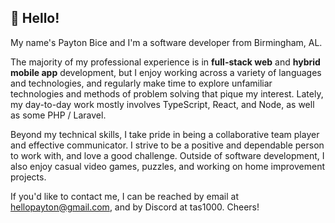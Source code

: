 ## 👋 Hello!

My name's Payton Bice and I'm a software developer from Birmingham, AL.

The majority of my professional experience is in **full-stack web** and **hybrid mobile app** development, but I enjoy working across a variety of languages and technologies, and regularly make time to explore unfamiliar technologies and methods of problem solving that pique my interest. Lately, my day-to-day work mostly involves TypeScript, React, and Node, as well as some PHP / Laravel.

Beyond my technical skills, I take pride in being a collaborative team player and effective communicator. I strive to be a positive and dependable person to work with, and love a good challenge. Outside of software development, I also enjoy casual video games, puzzles, and working on home improvement projects.

If you'd like to contact me, I can be reached by email at hellopayton@gmail.com, and by Discord at tas1000. Cheers!